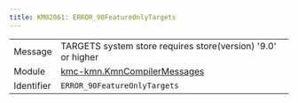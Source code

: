 ```yaml
---
title: KM02061: ERROR_90FeatureOnlyTargets
---
```


|            |           |
|------------|---------- |
| Message    | TARGETS system store requires store\(version\) '9\.0' or higher |
| Module     | [kmc-kmn.KmnCompilerMessages](kmc-kmn.kmncompilermessages) |
| Identifier | `ERROR_90FeatureOnlyTargets` |


